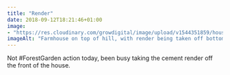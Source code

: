 ```yaml
---
title: "Render"
date: 2018-09-12T18:21:46+01:00
image: 
- "https://res.cloudinary.com/growdigital/image/upload/v1544351859/house-44640333961.jpg"
imageAlt: "Farmhouse on top of hill, with render being taken off bottom left"
---
```


Not #ForestGarden action today, been busy taking the cement render off the front of the house.
